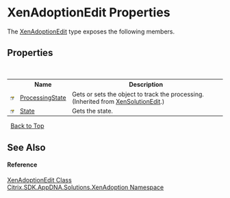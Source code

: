 # XenAdoptionEdit Properties
 

The <a href="T_Citrix_SDK_AppDNA_Solutions_XenAdoption_XenAdoptionEdit">XenAdoptionEdit</a> type exposes the following members.


## Properties
&nbsp;<table><tr><th></th><th>Name</th><th>Description</th></tr><tr><td>![Public property](media/pubproperty.gif "Public property")</td><td><a href="P_Citrix_SDK_AppDNA_Solutions_Xen_Common_XenSolutionEdit_ProcessingState">ProcessingState</a></td><td>
Gets or sets the object to track the processing.
 (Inherited from <a href="T_Citrix_SDK_AppDNA_Solutions_Xen_Common_XenSolutionEdit">XenSolutionEdit</a>.)</td></tr><tr><td>![Public property](media/pubproperty.gif "Public property")</td><td><a href="P_Citrix_SDK_AppDNA_Solutions_XenAdoption_XenAdoptionEdit_State">State</a></td><td>
Gets the state.</td></tr></table>&nbsp;
<a href="#xenadoptionedit-properties">Back to Top</a>

## See Also


#### Reference
<a href="T_Citrix_SDK_AppDNA_Solutions_XenAdoption_XenAdoptionEdit">XenAdoptionEdit Class</a><br /><a href="N_Citrix_SDK_AppDNA_Solutions_XenAdoption">Citrix.SDK.AppDNA.Solutions.XenAdoption Namespace</a><br />